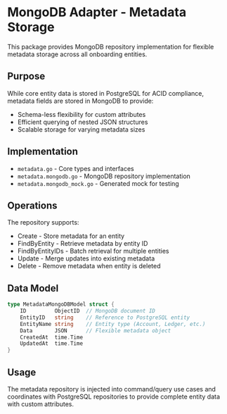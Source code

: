 # MongoDB Adapter - Metadata Storage

This package provides MongoDB repository implementation for flexible metadata storage across all onboarding entities.

## Purpose

While core entity data is stored in PostgreSQL for ACID compliance, metadata fields are stored in MongoDB to provide:

- Schema-less flexibility for custom attributes
- Efficient querying of nested JSON structures
- Scalable storage for varying metadata sizes

## Implementation

- `metadata.go` - Core types and interfaces
- `metadata.mongodb.go` - MongoDB repository implementation
- `metadata.mongodb_mock.go` - Generated mock for testing

## Operations

The repository supports:

- Create - Store metadata for an entity
- FindByEntity - Retrieve metadata by entity ID
- FindByEntityIDs - Batch retrieval for multiple entities
- Update - Merge updates into existing metadata
- Delete - Remove metadata when entity is deleted

## Data Model

```go
type MetadataMongoDBModel struct {
    ID         ObjectID  // MongoDB document ID
    EntityID   string    // Reference to PostgreSQL entity
    EntityName string    // Entity type (Account, Ledger, etc.)
    Data       JSON      // Flexible metadata object
    CreatedAt  time.Time
    UpdatedAt  time.Time
}
```

## Usage

The metadata repository is injected into command/query use cases and coordinates with PostgreSQL repositories to provide complete entity data with custom attributes.
